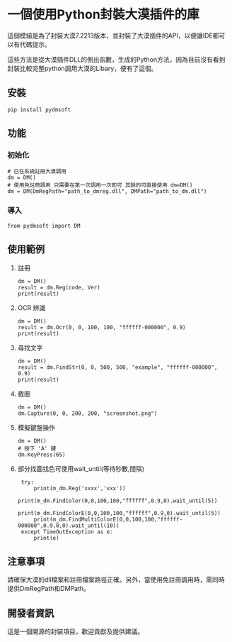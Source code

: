 # 一個使用Python封裝大漠插件的庫

這個模組是為了封裝大漠7.2213版本，並封裝了大漠插件的API，以便讓IDE都可以有代碼提示。

這些方法是從大漠插件DLL的倒出函數，生成的Python方法，因為目前沒有看到封裝比較完整python調用大漠的Libary，便有了這個。

## 安裝

```pip install pydmsoft```

## 功能
### 初始化
```
# 已在系統註冊大漠調用
dm = DM()
# 使用免註冊調用 只需要在第一次調用一次即可 其餘的可直接使用 dm=DM()
dm = DM(DmRegPath="path_to_dmreg.dll", DMPath="path_to_dm.dll")
```
### 導入
```from pydmsoft import DM```
## 使用範例
1. 註冊
   ```
   dm = DM()
   result = dm.Reg(code, Ver)
   print(result)
   ```

2. OCR 辨識
    ```
    dm = DM()
    result = dm.Ocr(0, 0, 100, 100, "ffffff-000000", 0.9)
    print(result)
    ```

3. 尋找文字
    ```
    dm = DM()
    result = dm.FindStr(0, 0, 500, 500, "example", "ffffff-000000", 0.9)
    print(result)
    ```

4. 截圖
    ```
    dm = DM()
    dm.Capture(0, 0, 200, 200, "screenshot.png")
    ```

5. 模擬鍵盤操作
    ```
    dm = DM()
    # 按下 'A' 鍵
    dm.KeyPress(65) 
    ```
6. 部分找圖找色可使用wait_until(等待秒數,間隔)
   ```
    try:
        print(m_dm.Reg('xxxx','xxx'))
        print(m_dm.FindColor(0,0,100,100,"ffffff",0.9,0).wait_until(5))
        print(m_dm.FindColorE(0,0,100,100,"ffffff",0.9,0).wait_until(5))
        print(m_dm.FindMultiColorE(0,0,100,100,"ffffff-000000",0.9,0,0).wait_until(10))
    except TimeOutException as e:
        print(e)
   ```
## 注意事項
請確保大漠的dll檔案和註冊檔案路徑正確。另外，當使用免註冊調用時，需同時提供DmRegPath和DMPath。

## 開發者資訊

這是一個開源的封裝項目，歡迎貢獻及提供建議。